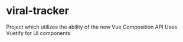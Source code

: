 # viral-tracker

Project which utilizes the ability of the new Vue Composition API
Uses Vuetify for UI components
